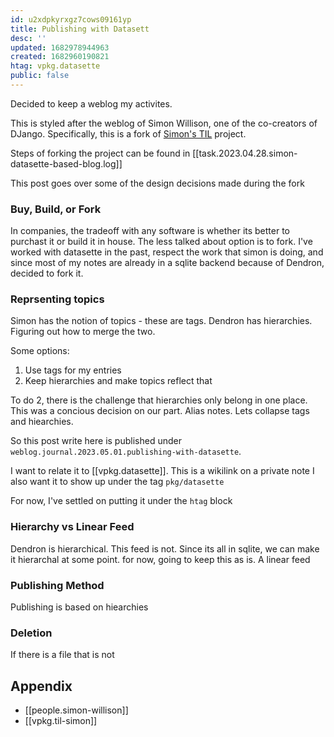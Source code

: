 ```yaml
---
id: u2xdpkyrxgz7cows09161yp
title: Publishing with Datasett
desc: ''
updated: 1682978944963
created: 1682960190821
htag: vpkg.datasette
public: false
---
```


Decided to keep a weblog my activites.

This is styled after the weblog of Simon Willison, one of the co-creators of DJango. 
Specifically, this is a fork of [Simon's TIL](https://til.simonwillison.net/) project. 

Steps of forking the project can be found in [[task.2023.04.28.simon-datasette-based-blog.log]]

This post goes over some of the design decisions made during the fork

### Buy, Build, or Fork

In companies, the tradeoff with any software is whether its better to purchast it or build it in house.
The less talked about option is to fork.
I've worked with datasette in the past, respect the work that simon is doing, and since most of my notes are already in a sqlite backend because of Dendron, decided to fork it.

### Reprsenting topics

Simon has the notion of topics - these are tags. Dendron has hierarchies. Figuring out how to merge the two.

Some options:
1. Use tags for my entries
2. Keep hierarchies and make topics reflect that

To do 2, there is the challenge that hierarchies only belong in one place. This was a concious decision on our part.
Alias notes. Lets collapse tags and hiearchies. 

So this post write here is published under `weblog.journal.2023.05.01.publishing-with-datasette`.

I want to relate it to [[vpkg.datasette]]. This is a wikilink on a private note
I also want it to show up under the tag `pkg/datasette`

For now, I've settled on putting it under the `htag` block

### Hierarchy vs Linear Feed

Dendron is hierarchical. This feed is not.
Since its all in sqlite, we can make it hierarchal at some point. for now, going to keep this as is. A linear feed

### Publishing Method

Publishing is based on hiearchies

### Deletion

If there is a file that is not 


<!--|NO_PUBLISH:START|-->
##  Appendix
* [[people.simon-willison]]
* [[vpkg.til-simon]]
<!--|NO_PUBLISH:STOP|-->

